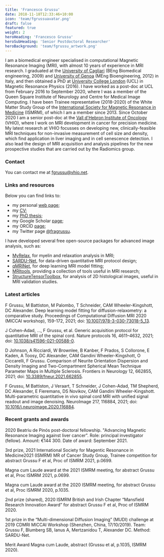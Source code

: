 ```yaml
---
title: 'Francesco Grussu'
date: 2018-11-18T12:33:46+10:00
icon: 'team/fgrussuavatar.png'
draft: false
featured: true
weight: 2
heroHeading: 'Francesco Grussu'
heroSubHeading: 'Senior Postdoctoral Researcher'
heroBackground: 'team/fgrussu_artwork.png'
---
```


I am a biomedical engineer specialised in computational Magnetic Resonance Imaging (MRI), with almost 10 years of experience in MRI research. I graduated at the [University of Cagliari](https://www.unica.it/unica/en/homepage.page) (BEng Biomedical engineering, 2009) and [University of Genoa](https://unige.it/en) (MEng Bioengineering, 2012) in Italy, and then obtained a PhD at [University College London](https://www.ucl.ac.uk/) (UCL) in Magnetic Resonance Physics (2016). I have worked as a post-doc at UCL from February 2016 to September 2020, where I was a member of the Queen Square Institute of Neurology and Centre for Medical Image Computing. I have been Trainee representative (2018-2020) of the White Matter Study Group of the [International Society for Magnetic Resonance in Medicine](https://www.ismrm.org/) (ISMRM), of which I am a member since 2013. Since October 2020 I am a senior post-doc at the [Vall d'Hebron Institute of Oncology](https://www.vhio.net/) (VHIO), where I work on MRI development in cancer for precision medicine. My latest research at VHIO focusses on developing new, clinically-feasible MRI techniques for non-invasive measurement of cell size and density, which find application in liver imaging and in cell senescence detection. I also lead the design of MRI acquisition and analysis pipelines for the new prospective studies that are carried out by the Radiomics group. 

### Contact
You can contact me at [fgrussu@vhio.net](mailto:fgrussu@vhio.net).


### Links and resources
Below you can find links to:
* my personal [web page](http://fragrussu.github.io);
* my [CV](http://fragrussu.github.io/mycv.pdf);
* my [PhD thesis](https://discovery.ucl.ac.uk/id/eprint/1477007/7/FGrussu_PhD_final_20160320.pdf);
* my Google Scholar [page](https://scholar.google.com/citations?user=Zj5Vt3YAAAAJ&hl=en&oi=ao);
* my ORCID [page](https://orcid.org/0000-0002-0945-3909); 
* my Twitter page [@fragrussu](https://twitter.com/fragrussu).

I have developed several free open-source packages for advanced image analysis, such as:
* [MyRelax](https://github.com/fragrussu/MyRelax), for myelin and relaxation analysis in MRI;
* [SARDU-Net](https://github.com/fragrussu/sardunet), for data-driven quantitative MRI protocol design;
* [qMRINet](https://github.com/fragrussu/qMRINet), for deep learning MRI model fitting;
* [MRItools](https://github.com/fragrussu/MRItools), providing a collection of tools useful in MRI research;
* [StructureTensorToolbox](https://github.com/fragrussu/StructureTensorToolbox), for analysis of 2D histological images, useful in MRI validation studies.



### Latest articles
F Grussu, M Battiston, M Palombo, T Schneider, CAM Wheeler-Kingshott, DC Alexander. Deep learning model fitting for diffusion-relaxometry: a comparative study. Proceedings of Computational Diffusion MRI 2020 (MICCAI workshop), 159-172, 2021; doi: [10.1007/978-3-030-73018-5_13](https://doi.org/10.1007/978-3-030-73018-5_13).

J Cohen-Adad, ..., F Grussu, et al. Generic acquisition protocol for quantitative MRI of the spinal cord. Nature protocols 16, 4611–4632, 2021; doi: [10.1038/s41596-021-00588-0](https://doi.org/10.1038/s41596-021-00588-0).

D Johnson, A Ricciardi, W Brownlee, B Kanber, F Prados, S Collorone, E Kaden, A Toosy, DC Alexander, CAM Gandini Wheeler-Kingshott, O Ciccarelli, F Grussu. Comparison of Neurite Orientation Dispersion and Density Imaging and Two-Compartment Spherical Mean Technique Parameter Maps in Multiple Sclerosis. Frontiers in Neurology 12, 662855, 2021; doi: [10.3389/fneur.2021.662855](https://doi.org/10.3389/fneur.2021.662855).

F Grussu, M Battiston, J Veraart, T Schneider, J Cohen-Adad, TM Shepherd, DC Alexander, E Fieremans, DS Novikov, CAM Gandini Wheeler-Kingshott. Multi-parametric quantitative in vivo spinal cord MRI with unified signal readout and image denoising. NeuroImage 217, 116884, 2021; doi: [10.1016/j.neuroimage.2020.116884](https://doi.org/10.1016/j.neuroimage.2020.116884).

### Recent grants and awards
2020 Beatriu de Pinós post-doctoral fellowship. "Advancing Magnetic Resonance Imaging against liver cancer". Role: principal investigator (fellow). Amount: €144 300. Date of award: September 2021. 

3rd prize, 2021 International Society for Magentic Resonance in Medicine2021 (ISMRM) MR of Cancer Study Group, Trainee competition for abstract Grussu F et al, Proc of ISMRM 2021, p.0699.

Magna cum Laude award at the 2021 ISMRM meeting, for abstract Grussu et al, Proc ISMRM 2021, p.0699.

Magna cum Laude award at the 2020 ISMRM meeting, for abstract Grussu et al, Proc ISMRM 2020, p.1035.

2nd prize (shared), 2020 ISMRM British and Irish Chapter “Mansfield Research Innovation Award” for abstract Grussu F et al, Proc of ISMRM 2020.

1st prize in the “Multi-dimensional Diffusion Imaging” (MUDI) challenge at 2019 CDMRI MICCAI Workshop (Shenzhen, China, 17/10/2019). Team: Grussu F,
Blumberg SB, Ianus A, Mertzanidou T, Alexander DC. Method: SARDU-Net.

Merit Award Magna cum Laude, abstract (Grussu et al, p.1035, ISMRM 2020).
